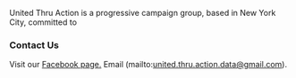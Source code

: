 United Thru Action is a progressive campaign group, based in New York City, committed to 

### Contact Us

Visit our [Facebook page.](http://www.facebook.com/upcomingaction)
Email (mailto:united.thru.action.data@gmail.com).
